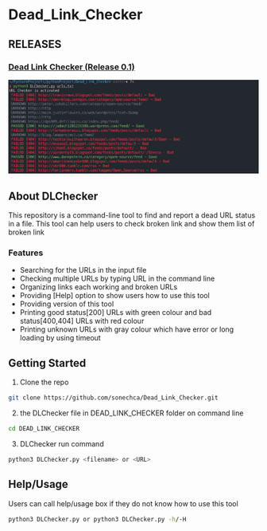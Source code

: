 # Dead_Link_Checker
## RELEASES
### [Dead Link Checker (Release 0.1)](https://github.com/sonechca/Dead_Link_Checker)
<p align="center">
  <img src="./venv/img/DLC1.png" alt="DLChecker" width="738">
</p>

## About DLChecker
This repository is a command-line tool to find and report a dead URL status in a file. This tool can help users to check broken link and show them list of broken link

### Features
 - Searching for the URLs in the input file
 - Checking multiple URLs by typing URL in the command line
 - Organizing links each working and broken URLs
 - Providing [Help] option to show users how to use this tool
 - Providing version of this tool
 - Printing good status[200] URLs with green colour and bad status[400,404] URLs with red colour
 - Printing unknown URLs with gray colour which have error or long loading by using timeout 

## Getting Started
 
  1. Clone the repo
  
  ```bash
  git clone https://github.com/sonechca/Dead_Link_Checker.git
  ```
  
  2. the DLChecker file in DEAD_LINK_CHECKER folder on command line
  
  ```bash
  cd DEAD_LINK_CHECKER
  ```
  3. DLChecker run command
  ```bash
  python3 DLChecker.py <filename> or <URL>
  ```
## Help/Usage
 Users can call help/usage box if they do not know how to use this tool
 ```bash
 python3 DLChecker.py or python3 DLChecker.py -h/-H
 ```
